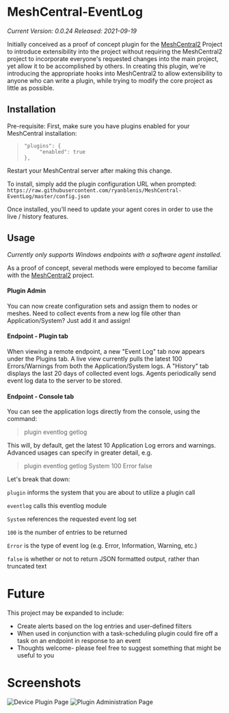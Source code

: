 
# MeshCentral-EventLog

*Current Version: 0.0.24
Released: 2021-09-19*

Initially conceived as a proof of concept plugin for the [MeshCentral2](https://github.com/Ylianst/MeshCentral) Project to introduce extensibility into the project without requiring the MeshCentral2 project to incorporate everyone's requested changes into the main project, yet allow it to be accomplished by others. In creating this plugin, we're introducing the appropriate hooks into MeshCentral2 to allow extensibility to anyone who can write a plugin, while trying to modify the core project as little as possible.

## Installation

 Pre-requisite: First, make sure you have plugins enabled for your MeshCentral installation:
>     "plugins": {
>          "enabled": true
>     },
Restart your MeshCentral server after making this change.

 To install, simply add the plugin configuration URL when prompted:
 `https://raw.githubusercontent.com/ryanblenis/MeshCentral-EventLog/master/config.json`

Once installed, you'll need to update your agent cores in order to use the live / history features.

## Usage
*Currently only supports Windows endpoints with a software agent installed.*

As a proof of concept, several methods were employed to become familiar with the [MeshCentral2](https://github.com/Ylianst/MeshCentral) project. 

#### Plugin Admin
You can now create configuration sets and assign them to nodes or meshes. Need to collect events from a new log file other than Application/System? Just add it and assign!

#### Endpoint - Plugin tab
When viewing a remote endpoint, a new "Event Log" tab now appears under the Plugins tab. A live view currently pulls the latest 100 Errors/Warnings from both the Application/System logs. A "History" tab displays the last 20 days of collected event logs. Agents periodically send event log data to the server to be stored.

#### Endpoint - Console tab
You can see the application logs directly from the console, using the command:

> plugin eventlog getlog

This will, by default, get the latest 10 Application Log errors and warnings.
Advanced usages can specify in greater detail, e.g.

> plugin eventlog getlog System 100 Error false

Let's break that down:

`plugin` informs the system that you are about to utilize a plugin call

`eventlog` calls this eventlog module

`System` references the requested event log set

`100` is the number of entries to be returned

`Error` is the type of event log (e.g. Error, Information, Warning, etc.)

`false` is whether or not to return JSON formatted output, rather than truncated text

 
# Future

This project may be expanded to include:
- Create alerts based on the log entries and user-defined filters
- When used in conjunction with a task-scheduling plugin could fire off a task on an endpoint in response to an event
- Thoughts welcome- please feel free to suggest something that might be useful to you

# Screenshots
![Device Plugin Page](https://user-images.githubusercontent.com/1929277/67437370-adcd1200-f5be-11e9-9750-99f9c89b4c11.png)
![Plugin Administration Page](https://user-images.githubusercontent.com/1929277/69597525-4565bc00-0fd4-11ea-8722-55fe06ed64cd.png)
